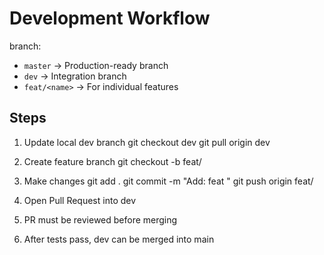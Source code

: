 # Development Workflow

branch:

- `master` → Production-ready branch  
- `dev` → Integration branch  
- `feat/<name>` → For individual features  

## Steps
1. Update local dev branch
git checkout dev
git pull origin dev

2. Create feature branch
git checkout -b feat/<short-name>

3. Make changes
git add .
git commit -m "Add: feat <short-name>"
git push origin feat/<short-name>

4. Open Pull Request into dev
5. PR must be reviewed before merging
6. After tests pass, dev can be merged into main